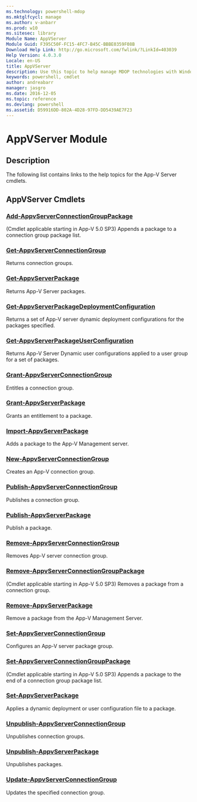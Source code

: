 ```yaml
---
ms.technology: powershell-mdop
ms.mktglfcycl: manage
ms.author: v-anbarr
ms.prod: w10
ms.sitesec: library
Module Name: AppVServer
Module Guid: F395C50F-FC15-4FC7-B45C-BBBE0359F08B
Download Help Link: http://go.microsoft.com/fwlink/?LinkId=403039
Help Version: 4.0.3.0
Locale: en-US
title: AppVServer
description: Use this topic to help manage MDOP technologies with Windows PowerShell.
keywords: powershell, cmdlet
author: andreabarr
manager: jasgro 
ms.date: 2016-12-05
ms.topic: reference
ms.devlang: powershell
ms.assetid: D59916DD-802A-4D28-97FD-DD5439AE7F23
---
```


# AppVServer Module
## Description
The following list contains links to the help topics for the App-V Server cmdlets.

## AppVServer Cmdlets
### [Add-AppvServerConnectionGroupPackage](./Add-AppvServerConnectionGroupPackage.md)
(Cmdlet applicable starting in App-V 5.0 SP3) Appends a package to a connection group package list.

### [Get-AppvServerConnectionGroup](./Get-AppvServerConnectionGroup.md)
Returns connection groups.

### [Get-AppvServerPackage](./Get-AppvServerPackage.md)
Returns App-V Server packages.

### [Get-AppvServerPackageDeploymentConfiguration](./Get-AppvServerPackageDeploymentConfiguration.md)
Returns a set of App-V server dynamic deployment configurations for the packages specified.

### [Get-AppvServerPackageUserConfiguration](./Get-AppvServerPackageUserConfiguration.md)
Returns App-V Server Dynamic user configurations applied to a user group for a set of packages.

### [Grant-AppvServerConnectionGroup](./Grant-AppvServerConnectionGroup.md)
Entitles a connection group.

### [Grant-AppvServerPackage](./Grant-AppvServerPackage.md)
Grants an entitlement to a package.

### [Import-AppvServerPackage](./Import-AppvServerPackage.md)
Adds a package to the App-V Management server.

### [New-AppvServerConnectionGroup](./New-AppvServerConnectionGroup.md)
Creates an App-V connection group.

### [Publish-AppvServerConnectionGroup](./Publish-AppvServerConnectionGroup.md)
Publishes a connection group.

### [Publish-AppvServerPackage](./Publish-AppvServerPackage.md)
Publish a package.

### [Remove-AppvServerConnectionGroup](./Remove-AppvServerConnectionGroup.md)
Removes App-V server connection group.

### [Remove-AppvServerConnectionGroupPackage](./Remove-AppvServerConnectionGroupPackage.md)
(Cmdlet applicable starting in App-V 5.0 SP3) Removes a package from a connection group.

### [Remove-AppvServerPackage](./Remove-AppvServerPackage.md)
Remove a package from the App-V Management Server.

### [Set-AppvServerConnectionGroup](./Set-AppvServerConnectionGroup.md)
Configures an App-V server package group.

### [Set-AppvServerConnectionGroupPackage](./Set-AppvServerConnectionGroupPackage.md)
(Cmdlet applicable starting in App-V 5.0 SP3) Appends a package to the end of a connection group package list.

### [Set-AppvServerPackage](./Set-AppvServerPackage.md)
Applies a dynamic deployment or user configuration file to a package.

### [Unpublish-AppvServerConnectionGroup](./Unpublish-AppvServerConnectionGroup.md)
Unpublishes connection groups.

### [Unpublish-AppvServerPackage](./Unpublish-AppvServerPackage.md)
Unpublishes packages.

### [Update-AppvServerConnectionGroup](./Update-AppvServerConnectionGroup.md)
Updates the specified connection group.

